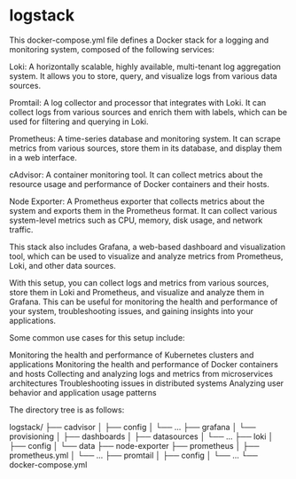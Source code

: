 # logstack
This docker-compose.yml file defines a Docker stack for a logging and monitoring system, composed of the following services:

Loki: A horizontally scalable, highly available, multi-tenant log aggregation system. It allows you to store, query, and visualize logs from various data sources.

Promtail: A log collector and processor that integrates with Loki. It can collect logs from various sources and enrich them with labels, which can be used for filtering and querying in Loki.

Prometheus: A time-series database and monitoring system. It can scrape metrics from various sources, store them in its database, and display them in a web interface.

cAdvisor: A container monitoring tool. It can collect metrics about the resource usage and performance of Docker containers and their hosts.

Node Exporter: A Prometheus exporter that collects metrics about the system and exports them in the Prometheus format. It can collect various system-level metrics such as CPU, memory, disk usage, and network traffic.

This stack also includes Grafana, a web-based dashboard and visualization tool, which can be used to visualize and analyze metrics from Prometheus, Loki, and other data sources.

With this setup, you can collect logs and metrics from various sources, store them in Loki and Prometheus, and visualize and analyze them in Grafana. This can be useful for monitoring the health and performance of your system, troubleshooting issues, and gaining insights into your applications.

Some common use cases for this setup include:

Monitoring the health and performance of Kubernetes clusters and applications
Monitoring the health and performance of Docker containers and hosts
Collecting and analyzing logs and metrics from microservices architectures
Troubleshooting issues in distributed systems
Analyzing user behavior and application usage patterns

The directory tree is as follows:

logstack/
├── cadvisor
│   ├── config
│   └── ...
├── grafana
│   └── provisioning
│       ├── dashboards
│       ├── datasources
│       └── ...
├── loki
│   ├── config
│   └── data
├── node-exporter
├── prometheus
│   ├── prometheus.yml
│   └── ...
├── promtail
│   ├── config
│   └── ...
└── docker-compose.yml
